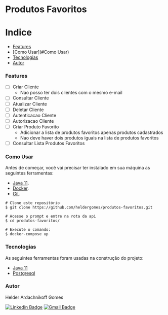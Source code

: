 # Produtos Favoritos

Indice
=================
<!--ts-->
   * [Features](#Features)
   * [Como Usar](#Como Usar)
   * [Tecnologias](#Tecnologias)
   * [Autor](#Autor)
<!--te-->

### Features

- [ ] Criar Cliente 
  - Nao posso ter dois clientes com o mesmo e-mail 
- [ ] Consultar Cliente
- [ ] Atualizar Cliente
- [ ] Deletar Cliente
- [ ] Autenticacao Cliente
- [ ] Autorizacao Cliente
- [ ] Criar Produto Favorito
  - Adicionar a lista de produtos favoritos apenas produtos cadastrados
  - Nao deve haver dois produtos iguais na lista de produtos favoritos
- [ ] Consultar Lista Produtos Favoritos

### Como Usar

Antes de começar, você vai precisar ter instalado em sua máquina as seguintes ferramentas:
- [Java 11](https://www.oracle.com/br/java/technologies/javase-jdk11-downloads.html).
- [Docker](https://www.docker.com/products/docker-desktop).
- [Git](https://git-scm.com/downloads).

```
# Clone este repositório
$ git clone https://github.com/heldergomes/produtos-favoritos.git

# Acesse o prompt e entre na rota da api
$ cd produtos-favoritos/

# Execute o comando:
$ docker-compose up
```

### Tecnologias

As seguintes ferramentas foram usadas na construção do projeto:

- [Java 11](https://www.oracle.com/br/java/technologies/javase-jdk11-downloads.html)
- [Postgresql](https://www.postgresql.org)

### Autor

<p>Helder Ardachnikoff Gomes</p>

[![Linkedin Badge](https://img.shields.io/badge/-Helder-blue?style=flat-square&logo=Linkedin&logoColor=white&link=https://www.linkedin.com/in/helder-ardachnikoff-b91b25122/)](https://www.linkedin.com/in/helder-ardachnikoff-b91b25122/) 
[![Gmail Badge](https://img.shields.io/badge/-helder.versatti@gmail.com-c14438?style=flat-square&logo=Gmail&logoColor=white&link=mailto:helder.versatti@gmail.com)](mailto:helder.versatti@gmail.com)
